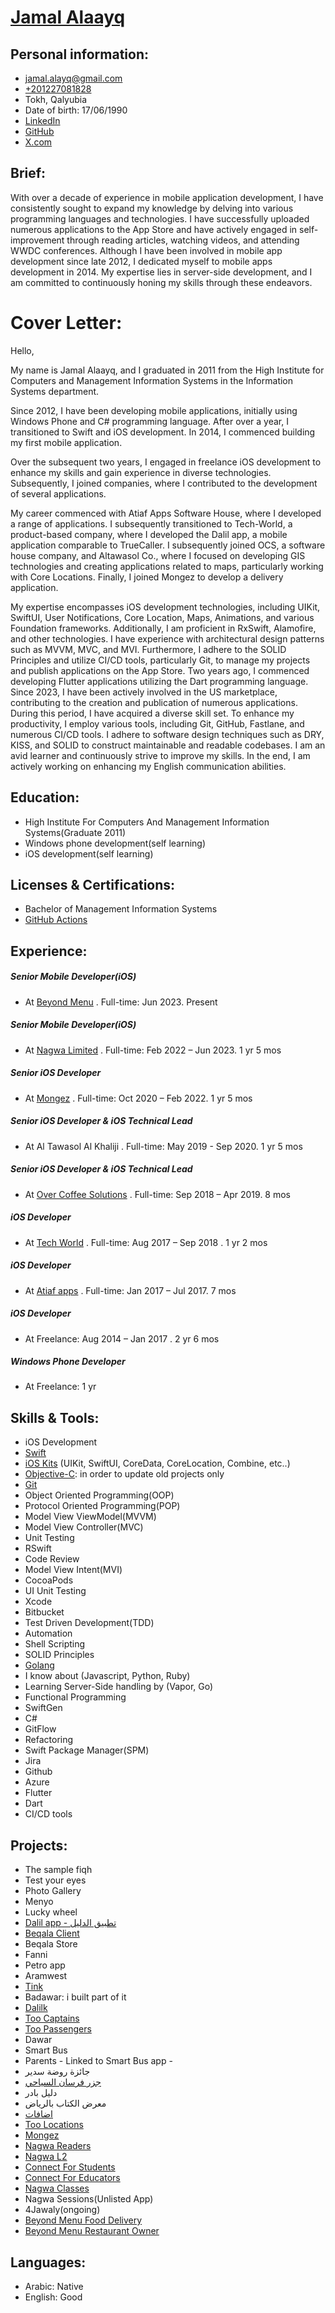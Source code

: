 # [Jamal Alaayq](https://www.facebook.com/G.A.al3yk)

## Personal information:

- [jamal.alayq@gmail.com](mailto:jamal.alayq@gmail.com)
- [+201227081828](201227081828)
- Tokh, Qalyubia
- Date of birth: 17/06/1990
- [LinkedIn](https://www.linkedin.com/in/gamalal3yk)
- [GitHub](https://github.com/jamalalayq)
- [X.com](https://x.com/jamalelayeq)

## Brief:

With over a decade of experience in mobile application development, I have consistently sought to expand my knowledge by delving into various programming languages and technologies. I have successfully uploaded numerous applications to the App Store and have actively engaged in self-improvement through reading articles, watching videos, and attending WWDC conferences.
Although I have been involved in mobile app development since late 2012, I dedicated myself to mobile apps development in 2014. My expertise lies in server-side development, and I am committed to continuously honing my skills through these endeavors.

# Cover Letter:
Hello,

My name is Jamal Alaayq, and I graduated in 2011 from the High Institute for Computers and Management Information Systems in the Information Systems department.

Since 2012, I have been developing mobile applications, initially using Windows Phone and C# programming language. After over a year, I transitioned to Swift and iOS development. In 2014, I commenced building my first mobile application.

Over the subsequent two years, I engaged in freelance iOS development to enhance my skills and gain experience in diverse technologies. Subsequently, I joined companies, where I contributed to the development of several applications.

My career commenced with Atiaf Apps Software House, where I developed a range of applications. I subsequently transitioned to Tech-World, a product-based company, where I developed the Dalil app, a mobile application comparable to TrueCaller. I subsequently joined OCS, a software house company, and Altawasol Co., where I focused on developing GIS technologies and creating applications related to maps, particularly working with Core Locations. Finally, I joined Mongez to develop a delivery application.

My expertise encompasses iOS development technologies, including UIKit, SwiftUI, User Notifications, Core Location, Maps, Animations, and various Foundation frameworks. Additionally, I am proficient in RxSwift, Alamofire, and other technologies. I have experience with architectural design patterns such as MVVM, MVC, and MVI. Furthermore, I adhere to the SOLID Principles and utilize CI/CD tools, particularly Git, to manage my projects and publish applications on the App Store.
Two years ago, I commenced developing Flutter applications utilizing the Dart programming language. Since 2023, I have been actively involved in the US marketplace, contributing to the creation and publication of numerous applications. During this period, I have acquired a diverse skill set.
To enhance my productivity, I employ various tools, including Git, GitHub, Fastlane, and numerous CI/CD tools. I adhere to software design techniques such as DRY, KISS, and SOLID to construct maintainable and readable codebases. I am an avid learner and continuously strive to improve my skills. In the end, I am actively working on enhancing my English communication abilities.

## Education:

- High Institute For Computers And Management Information Systems(Graduate 2011)
- Windows phone development(self learning)
- iOS development(self learning)

## Licenses & Certifications: 
- Bachelor of Management Information Systems
- [GitHub Actions](https://codedamn.com/certificate/verify/df4dd022383868cb58412ef31d096b0037f1acc8)


## Experience:

##### Senior Mobile Developer(iOS)
- At [Beyond Menu](https://www.linkedin.com/company/beyondmenu-com/) . Full-time: Jun 2023. Present

##### Senior Mobile Developer(iOS)
- At [Nagwa Limited](https://www.nagwa.com/en/about/) . Full-time: Feb 2022 – Jun 2023. 1 yr 5 mos

##### Senior iOS Developer 
- At [Mongez](https://www.linkedin.com/company/mongez-app/mycompany/) . Full-time: Oct 2020 – Feb 2022. 1 yr 5 mos

##### Senior iOS Developer & iOS Technical Lead

- At Al Tawasol Al Khaliji . Full-time: May 2019 - Sep 2020. 1 yr 5 mos

##### Senior iOS Developer & iOS Technical Lead

- At [Over Coffee Solutions](https://www.linkedin.com/company/over-coffee-solutions/) . Full-time: Sep 2018 – Apr 2019. 8 mos

##### iOS Developer

- At [Tech World](https://www.linkedin.com/company/tech-world/) . Full-time: Aug 2017 – Sep 2018 . 1 yr 2 mos

##### iOS Developer

- At [Atiaf apps](https://www.linkedin.com/company/atiafapps/) . Full-time: Jan 2017 – Jul 2017. 7 mos

##### iOS Developer

- At Freelance: Aug 2014 – Jan 2017 . 2 yr 6 mos

##### Windows Phone Developer

- At Freelance: 1 yr

## Skills & Tools:

- iOS Development
- [Swift](https://swift.org/)
- [iOS Kits](https://en.wikipedia.org/wiki/IOS) (UIKit, SwiftUI, CoreData, CoreLocation, Combine, etc..)
- [Objective-C](https://en.wikipedia.org/wiki/Objective-C): in order to update old projects only
- [Git](https://git-scm.com/)
- Object Oriented Programming(OOP)
- Protocol Oriented Programming(POP)
- Model View ViewModel(MVVM)
- Model View Controller(MVC)
- Unit Testing
- RSwift
- Code Review
- Model View Intent(MVI)
- CocoaPods
- UI Unit Testing
- Xcode
- Bitbucket
- Test Driven Development(TDD)
- Automation
- Shell Scripting
- SOLID Principles 
- [Golang](https://golang.org/)
- I know about (Javascript, Python, Ruby)
- Learning Server-Side handling by (Vapor, Go)
- Functional Programming
- SwiftGen
- C#
- GitFlow
- Refactoring
- Swift Package Manager(SPM)
- Jira
- Github
- Azure
- Flutter
- Dart
- CI/CD tools

## Projects:

- The sample fiqh
- Test your eyes
- Photo Gallery
- Menyo
- Lucky wheel
- [Dalil app - تطبيق الدليل](https://itunes.apple.com/us/app/id1359166689?ls=1&mt=8)
- [Beqala Client](http://itunes.apple.com/us/app/id1235062759?mt=8)
- Beqala Store
- Fanni
- Petro app
- Aramwest
- [Tink](https://itunes.apple.com/us/app/id1439013266)
- Badawar: i built part of it
- [Dalilk](https://itunes.apple.com/us/app/id1359166689)
- [Too Captains](https://apps.apple.com/us/app/id1341641442)
- [Too Passengers](https://apps.apple.com/us/app/id1341643273)
- Dawar
- Smart Bus
- Parents - Linked to Smart Bus app -
- جائزة روضة سدير
- [جزر فرسان السياحي](http://itunes.apple.com/us/app/id1212785213?mt=8)
- دليل بادر
- معرض الكتاب بالرياض
- [اضافات](https://itunes.apple.com/us/app/id1192966536?mt=8)
- [Too Locations](https://apps.apple.com/us/app/id1508881888)
- [Mongez](https://apps.apple.com/eg/app/mongez/id1453706751)
- [Nagwa Readers](https://apps.apple.com/eg/app/id1580391742)
- [Nagwa L2](https://apps.apple.com/eg/app/id1641869769)
- [Connect For Students](https://apps.apple.com/eg/app/id1517491586)
- [Connect For Educators](https://apps.apple.com/eg/app/id1517491377)
- [Nagwa Classes](https://apps.apple.com/eg/app/id6446116250)
- Nagwa Sessions(Unlisted App)
- 4Jawaly(ongoing)
- [Beyond Menu Food Delivery](https://apps.apple.com/us/app/beyond-menu-food-delivery/id760852900)
- [Beyond Menu Restaurant Owner](https://apps.apple.com/us/app/beyond-menu-restaurant-owner/id1008234762)


## Languages:

- Arabic: <span style="font-size:14px">Native</span>
- English: <span style="font-size:14px">Good</span>
